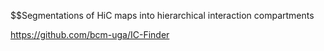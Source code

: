 $$Segmentations of HiC maps into hierarchical interaction compartments 

https://github.com/bcm-uga/IC-Finder

